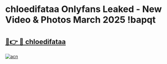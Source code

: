 # chloedifataa Onlyfans Leaked - New Video & Photos March 2025 !bapqt

# <h2><a href="https://dsfgip.iuczelnia.edu.pl?title=chloedifataa&ref=bapqt">🔗👉 🔴 chloedifataa</a></h2>

[![acn](https://github.com/user-attachments/assets/0f9c940e-d8b0-45ae-aac7-cd30a18b3e1c)](https://dsfgip.iuczelnia.edu.pl?title=chloedifataa&ref=bapqt)

